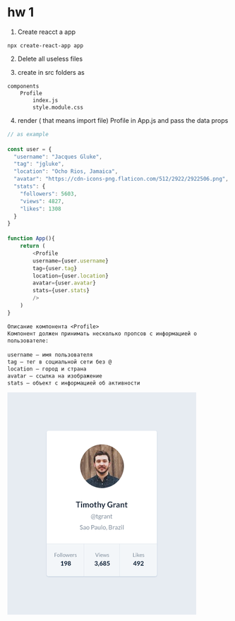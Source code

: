 # hw 1

1) Create reacct a app

```
npx create-react-app app
```

2) Delete all useless files 

3) create in src folders  as

```
components 
    Profile
        index.js 
        style.module.css 
```

4) render ( that means import file) Profile in App.js and pass the data props 

```js
// as example 

const user = {
  "username": "Jacques Gluke",
  "tag": "jgluke",
  "location": "Ocho Rios, Jamaica",
  "avatar": "https://cdn-icons-png.flaticon.com/512/2922/2922506.png",
  "stats": {
    "followers": 5603,
    "views": 4827,
    "likes": 1308
  }
}

function App(){
    return (
        <Profile
        username={user.username}
        tag={user.tag}
        location={user.location}
        avatar={user.avatar}
        stats={user.stats}
        />
    )
}
```


```
Описание компонента <Profile>
Компонент должен принимать несколько пропсов с информацией о пользователе:

username — имя пользователя
tag — тег в социальной сети без @
location — город и страна
avatar — ссылка на изображение
stats — объект с информацией об активности
```

![Profile](./preview.png)
